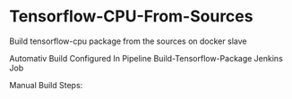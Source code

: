 # Tensorflow-CPU-From-Sources
Build tensorflow-cpu package from the sources on docker slave

Automativ Build Configured In Pipeline Build-Tensorflow-Package Jenkins Job

Manual Build Steps:
